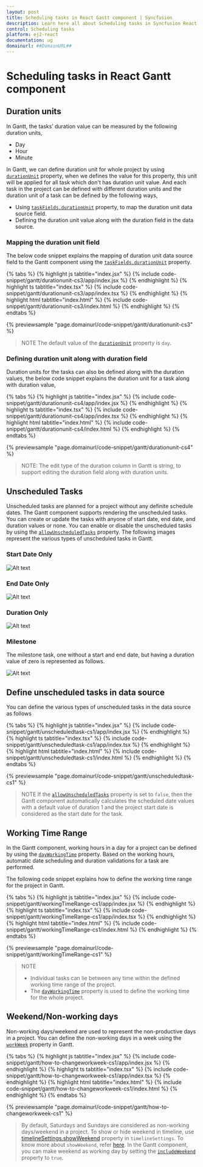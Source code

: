 ```yaml
---
layout: post
title: Scheduling tasks in React Gantt component | Syncfusion
description: Learn here all about Scheduling tasks in Syncfusion React Gantt component of Syncfusion Essential JS 2 and more.
control: Scheduling tasks 
platform: ej2-react
documentation: ug
domainurl: ##DomainURL##
---
```


# Scheduling tasks in React Gantt component

## Duration units

In Gantt, the tasks’ duration value can be measured by the following duration units,

* Day
* Hour
* Minute

In Gantt, we can define duration unit for whole project by using [`durationUnit`](https://ej2.syncfusion.com/react/documentation/api/gantt/#durationunit) property, when we defines the value for this property, this unit will be applied for all task which don't has duration unit value. And each task in the project can be defined with different duration units and the duration unit of a task can be defined by the following ways,

* Using [`taskFields.durationUnit`](https://ej2.syncfusion.com/react/documentation/api/gantt/taskFields/#durationunit) property, to map the duration unit data source field.
* Defining the duration unit value along with the duration field in the data source.

### Mapping the duration unit field

The below code snippet explains the mapping of duration unit data source field to the Gantt component using the [`taskFields.durationUnit`](https://ej2.syncfusion.com/react/documentation/api/gantt/taskFields/#durationunit) property.

{% tabs %}
{% highlight js tabtitle="index.jsx" %}
{% include code-snippet/gantt/durationunit-cs3/app/index.jsx %}
{% endhighlight %}
{% highlight ts tabtitle="index.tsx" %}
{% include code-snippet/gantt/durationunit-cs3/app/index.tsx %}
{% endhighlight %}
{% highlight html tabtitle="index.html" %}
{% include code-snippet/gantt/durationunit-cs3/index.html %}
{% endhighlight %}
{% endtabs %}
        
{% previewsample "page.domainurl/code-snippet/gantt/durationunit-cs3" %}

> NOTE
The default value of the [`durationUnit`](https://ej2.syncfusion.com/react/documentation/api/gantt/#durationunit) property is `day`.

### Defining duration unit along with duration field

Duration units for the tasks can also be defined along with the duration values, the below code snippet explains the duration unit for a task along with duration value,

{% tabs %}
{% highlight js tabtitle="index.jsx" %}
{% include code-snippet/gantt/durationunit-cs4/app/index.jsx %}
{% endhighlight %}
{% highlight ts tabtitle="index.tsx" %}
{% include code-snippet/gantt/durationunit-cs4/app/index.tsx %}
{% endhighlight %}
{% highlight html tabtitle="index.html" %}
{% include code-snippet/gantt/durationunit-cs4/index.html %}
{% endhighlight %}
{% endtabs %}
        
{% previewsample "page.domainurl/code-snippet/gantt/durationunit-cs4" %}

>NOTE:
The edit type of the duration column in Gantt is string, to support editing the duration field along with duration units.

## Unscheduled Tasks

Unscheduled tasks are planned for a project without any definite schedule dates. The Gantt component supports rendering the unscheduled tasks. You can create or update the tasks with anyone of start date, end date, and duration values or none. You can enable or disable the unscheduled tasks by using the [`allowUnscheduledTasks`](https://ej2.syncfusion.com/react/documentation/api/gantt/#allowunscheduledtasks) property. The following images represent the various types of unscheduled tasks in Gantt.

### Start Date Only

![Alt text](images/startDate-only.png)

### End Date Only

![Alt text](images/endDate-only.png)

### Duration Only

![Alt text](images/duration-only.png)

### Milestone

The milestone task, one without a start and end date, but having a duration value of zero is represented as follows.

![Alt text](images/milestone.png)

## Define unscheduled tasks in data source

You can define the various types of unscheduled tasks in the data source as follows

{% tabs %}
{% highlight js tabtitle="index.jsx" %}
{% include code-snippet/gantt/unscheduledtask-cs1/app/index.jsx %}
{% endhighlight %}
{% highlight ts tabtitle="index.tsx" %}
{% include code-snippet/gantt/unscheduledtask-cs1/app/index.tsx %}
{% endhighlight %}
{% highlight html tabtitle="index.html" %}
{% include code-snippet/gantt/unscheduledtask-cs1/index.html %}
{% endhighlight %}
{% endtabs %}
        
{% previewsample "page.domainurl/code-snippet/gantt/unscheduledtask-cs1" %}

> NOTE
> If the [`allowUnscheduledTasks`](https://ej2.syncfusion.com/react/documentation/api/gantt/#allowunscheduledtasks) property is set to `false`, then the Gantt component automatically calculates the scheduled date values with a default value of duration 1 and the project start date is considered as the start date for the task.

## Working Time Range

In the Gantt component, working hours in a day for a project can be defined by using the [`dayWorkingTime`](https://ej2.syncfusion.com/react/documentation/api/gantt/dayWorkingTime/) property. Based on the working hours, automatic date scheduling and duration validations for a task are performed.

The following code snippet explains how to define the working time range for the project in Gantt.

{% tabs %}
{% highlight js tabtitle="index.jsx" %}
{% include code-snippet/gantt/workingTimeRange-cs1/app/index.jsx %}
{% endhighlight %}
{% highlight ts tabtitle="index.tsx" %}
{% include code-snippet/gantt/workingTimeRange-cs1/app/index.tsx %}
{% endhighlight %}
{% highlight html tabtitle="index.html" %}
{% include code-snippet/gantt/workingTimeRange-cs1/index.html %}
{% endhighlight %}
{% endtabs %}
        
{% previewsample "page.domainurl/code-snippet/gantt/workingTimeRange-cs1" %}

> NOTE
>* Individual tasks can lie between any time within the defined working time range of the project.
>* The [`dayWorkingTime`](https://ej2.syncfusion.com/react/documentation/api/gantt/dayWorkingTime/) property is used to define the working time for the whole project.

## Weekend/Non-working days

Non-working days/weekend are used to represent the non-productive days in a project. You can define the non-working days in a week using the [`workWeek`](https://ej2.syncfusion.com/react/documentation/api/gantt/#workweek) property in Gantt.

{% tabs %}
{% highlight js tabtitle="index.jsx" %}
{% include code-snippet/gantt/how-to-changeworkweek-cs1/app/index.jsx %}
{% endhighlight %}
{% highlight ts tabtitle="index.tsx" %}
{% include code-snippet/gantt/how-to-changeworkweek-cs1/app/index.tsx %}
{% endhighlight %}
{% highlight html tabtitle="index.html" %}
{% include code-snippet/gantt/how-to-changeworkweek-cs1/index.html %}
{% endhighlight %}
{% endtabs %}
        
{% previewsample "page.domainurl/code-snippet/gantt/how-to-changeworkweek-cs1" %}

> By default, Saturdays and Sundays are considered as non-working days/weekend in a project.
> To show or hide weekend in timeline, use [timelineSettings.showWeekend](https://ej2.syncfusion.com/react/documentation/api/gantt/timelineSettings/#showweekend/) property in `timelineSettings`. To know more about `showWeekend`, refer [here](https://ej2.syncfusion.com/react/documentation/gantt/time-line/time-line#showhide-weekends).
> In the Gantt component, you can make weekend as working day by setting the [`includeWeekend`](https://ej2.syncfusion.com/react/documentation/api/gantt/#includeweekend) property to `true`.